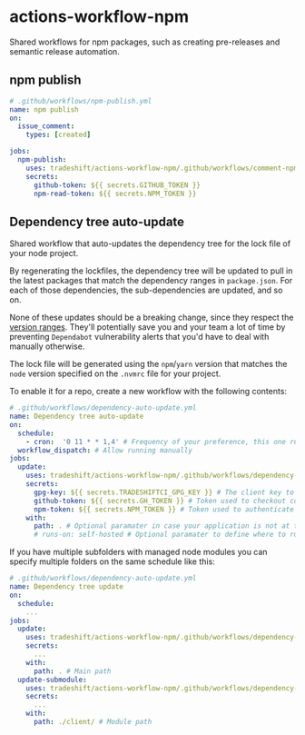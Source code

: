# actions-workflow-npm

Shared workflows for npm packages, such as creating pre-releases and semantic
release automation.

## npm publish

```yaml
# .github/workflows/npm-publish.yml
name: npm publish
on:
  issue_comment:
    types: [created]

jobs:
  npm-publish:
    uses: tradeshift/actions-workflow-npm/.github/workflows/comment-npm-publish.yml@v1
    secrets:
      github-token: ${{ secrets.GITHUB_TOKEN }}
      npm-read-token: ${{ secrets.NPM_TOKEN }}
```

## Dependency tree auto-update
Shared workflow that auto-updates the dependency tree for the lock file of your node project.

By regenerating the lockfiles, the dependency tree will be updated to pull in the latest packages that match the dependency ranges in `package.json`. For each of those dependencies, the sub-dependencies are updated, and so on. 

None of these updates should be a breaking change, since they respect the [version ranges](https://semver.npmjs.com/). They'll potentially save you and your team a lot of time by preventing `Dependabot` vulnerability alerts that you'd have to deal with manually otherwise. 

The lock file will be generated using the `npm`/`yarn` version that matches the `node` version specified on the `.nvmrc` file for your project.

To enable it for a repo, create a new workflow with the following contents:

```yaml
# .github/workflows/dependency-auto-update.yml
name: Dependency tree auto-update
on:
  schedule:
    - cron:  '0 11 * * 1,4' # Frequency of your preference, this one runs Mondays and Thursdays at 11am
  workflow_dispatch: # Allow running manually
jobs:
  update:
    uses: tradeshift/actions-workflow-npm/.github/workflows/dependency-tree-update.yml@v1 # Reference to the shared workflow
    secrets:
      gpg-key: ${{ secrets.TRADESHIFTCI_GPG_KEY }} # The client key to use for commit author and signing
      github-token: ${{ secrets.GH_TOKEN }} # Token used to checkout code and create PR. Using a personal access token to have workflows run on the created PR.
      npm-token: ${{ secrets.NPM_TOKEN }} # Token used to authenticate to the private GitHub npm registry
    with:
      path: . # Optional paramater in case your application is not at the root of your, otherwise it defaults to "."
      # runs-on: self-hosted # Optional paramater to define where to run the workflow, otherwise it defaults to ubuntu-latest. More information at https://docs.github.com/en/actions/using-workflows/workflow-syntax-for-github-actions#jobsjob_idruns-on
```

If you have multiple subfolders with managed node modules you can specify multiple folders on the same schedule like this:

```yaml
# .github/workflows/dependency-auto-update.yml
name: Dependency tree update
on:
  schedule:
    ...
jobs:
  update:
    uses: tradeshift/actions-workflow-npm/.github/workflows/dependency-tree-update.yml@v1
    secrets:
      ...
    with:
      path: . # Main path
  update-submodule:
    uses: tradeshift/actions-workflow-npm/.github/workflows/dependency-tree-update.yml@v1
    secrets:
      ...
    with:
      path: ./client/ # Module path
```
